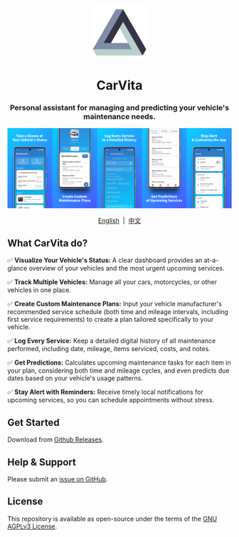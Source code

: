 <p align="center">
<img src="./assets/icon/icon.png" width="120" title="CarVita">
</p>

<h1 align="center">CarVita</h1>
<h3 align="center">Personal assistant for managing and predicting your vehicle's maintenance needs.</h3>

![](./.design/assets/feature_graphic/output/en/gh-header_image.jpg)

<p align="center">
  <a href="./README.md">English</a>
  &nbsp;|&nbsp;
  <a href="./.design/i18n/README_zh.md">中文</a>
</p>

## What CarVita do?

✅ **Visualize Your Vehicle's Status:** A clear dashboard provides an at-a-glance overview of your vehicles and the most urgent upcoming services.

✅ **Track Multiple Vehicles:** Manage all your cars, motorcycles, or other vehicles in one place.

✅ **Create Custom Maintenance Plans:** Input your vehicle manufacturer's recommended service schedule (both time and mileage intervals, including first service requirements) to create a plan tailored specifically to your vehicle.

✅ **Log Every Service:** Keep a detailed digital history of all maintenance performed, including date, mileage, items serviced, costs, and notes.

✅ **Get Predictions:** Calculates upcoming maintenance tasks for each item in your plan, considering both time and mileage cycles, and even predicts due dates based on your vehicle's usage patterns.

✅ **Stay Alert with Reminders:** Receive timely local notifications for upcoming services, so you can schedule appointments without stress.

## Get Started

Download from [Github Releases](https://github.com/JeziL/carvita/releases/latest).

## Help & Support

Please submit an [issue on GitHub](https://github.com/JeziL/carvita/issues/new).

## License

This repository is available as open-source under the terms of the [GNU AGPLv3 License](./LICENSE.txt).
